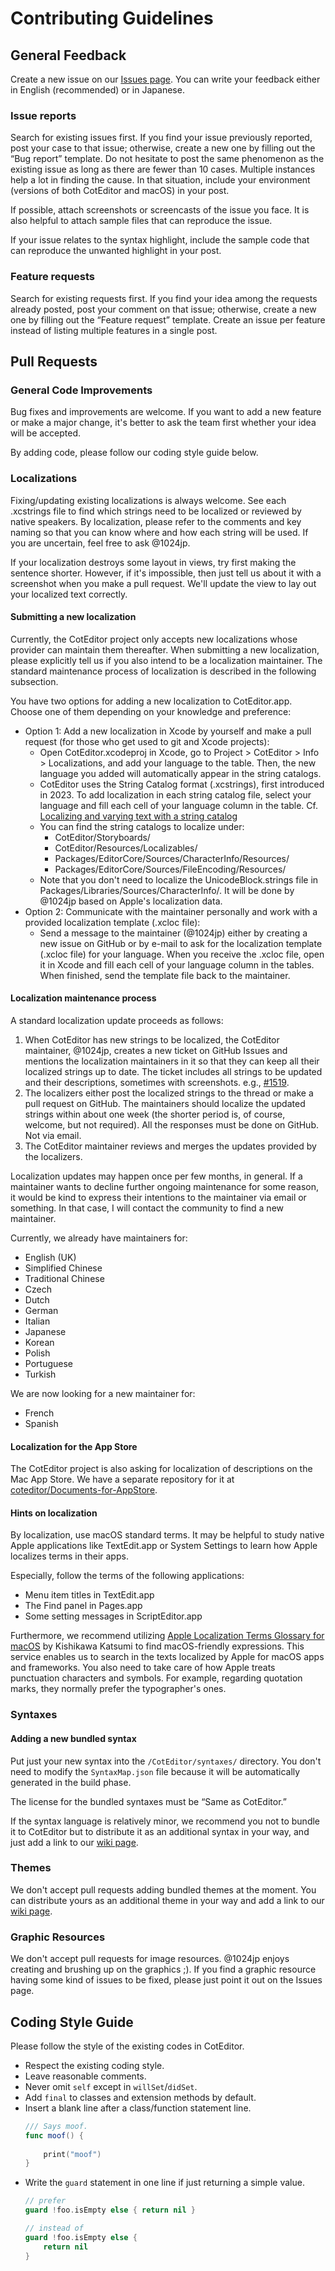 # Contributing Guidelines

## General Feedback

Create a new issue on our [Issues page](https://github.com/coteditor/CotEditor/issues). You can write your feedback either in English (recommended) or in Japanese.


### Issue reports

Search for existing issues first. If you find your issue previously reported, post your case to that issue; otherwise, create a new one by filling out the “Bug report” template. Do not hesitate to post the same phenomenon as the existing issue as long as there are fewer than 10 cases. Multiple instances help a lot in finding the cause. In that situation, include your environment (versions of both CotEditor and macOS) in your post.

If possible, attach screenshots or screencasts of the issue you face. It is also helpful to attach sample files that can reproduce the issue.

If your issue relates to the syntax highlight, include the sample code that can reproduce the unwanted highlight in your post.


### Feature requests

Search for existing requests first. If you find your idea among the requests already posted, post your comment on that issue; otherwise, create a new one by filling out the “Feature request” template.
Create an issue per feature instead of listing multiple features in a single post.



## Pull Requests

### General Code Improvements

Bug fixes and improvements are welcome. If you want to add a new feature or make a major change, it's better to ask the team first whether your idea will be accepted.

By adding code, please follow our coding style guide below.


### Localizations

Fixing/updating existing localizations is always welcome. See each .xcstrings file to find which strings need to be localized or reviewed by native speakers. By localization, please refer to the comments and key naming so that you can know where and how each string will be used. If you are uncertain, feel free to ask @1024jp.

If your localization destroys some layout in views, try first making the sentence shorter. However, if it's impossible, then just tell us about it with a screenshot when you make a pull request. We'll update the view to lay out your localized text correctly.

#### Submitting a new localization

Currently, the CotEditor project only accepts new localizations whose provider can maintain them thereafter. When submitting a new localization, please explicitly tell us if you also intend to be a localization maintainer. The standard maintenance process of localization is described in the following subsection.

You have two options for adding a new localization to CotEditor.app. Choose one of them depending on your knowledge and preference:

- Option 1: Add a new localization in Xcode by yourself and make a pull request (for those who get used to git and Xcode projects):
    - Open CotEditor.xcodeproj in Xcode, go to Project > CotEditor > Info > Localizations, and add your language to the table. Then, the new language you added will automatically appear in the string catalogs.
    - CotEditor uses the String Catalog format (.xcstrings), first introduced in 2023. To add localization in each string catalog file, select your language and fill each cell of your language column in the table. Cf. [Localizing and varying text with a string catalog](https://developer.apple.com/documentation/xcode/localizing-and-varying-text-with-a-string-catalog)
    - You can find the string catalogs to localize under:
        - CotEditor/Storyboards/
        - CotEditor/Resources/Localizables/
        - Packages/EditorCore/Sources/CharacterInfo/Resources/
        - Packages/EditorCore/Sources/FileEncoding/Resources/
    - Note that you don't need to localize the UnicodeBlock.strings file in Packages/Libraries/Sources/CharacterInfo/. It will be done by @1024jp based on Apple's localization data.
- Option 2: Communicate with the maintainer personally and work with a provided localization template (.xcloc file):
    - Send a message to the maintainer (@1024jp) either by creating a new issue on GitHub or by e-mail to ask for the localization template (.xcloc file) for your language. When you receive the .xcloc file, open it in Xcode and fill each cell of your language column in the tables. When finished, send the template file back to the maintainer.

#### Localization maintenance process

A standard localization update proceeds as follows:

1. When CotEditor has new strings to be localized, the CotEditor maintainer, @1024jp, creates a new ticket on GitHub Issues and mentions the localization maintainers in it so that they can keep all their localized strings up to date. The ticket includes all strings to be updated and their descriptions, sometimes with screenshots. e.g., [#1519](https://github.com/coteditor/CotEditor/issues/1519).
2. The localizers either post the localized strings to the thread or make a pull request on GitHub. The maintainers should localize the updated strings within about one week (the shorter period is, of course, welcome, but not required). All the responses must be done on GitHub. Not via email.
3. The CotEditor maintainer reviews and merges the updates provided by the localizers.

Localization updates may happen once per few months, in general. If a maintainer wants to decline further ongoing maintenance for some reason, it would be kind to express their intentions to the maintainer via email or something. In that case, I will contact the community to find a new maintainer.

Currently, we already have maintainers for:

- English (UK)
- Simplified Chinese
- Traditional Chinese
- Czech
- Dutch
- German
- Italian
- Japanese
- Korean
- Polish
- Portuguese
- Turkish

We are now looking for a new maintainer for:

- French
- Spanish


#### Localization for the App Store

The CotEditor project is also asking for localization of descriptions on the Mac App Store. We have a separate repository for it at [coteditor/Documents-for-AppStore](https://github.com/coteditor/Documents-for-AppStore).

#### Hints on localization

By localization, use macOS standard terms. It may be helpful to study native Apple applications like TextEdit.app or System Settings to learn how Apple localizes terms in their apps.

Especially, follow the terms of the following applications:

- Menu item titles in TextEdit.app
- The Find panel in Pages.app
- Some setting messages in ScriptEditor.app

Furthermore, we recommend utilizing [Apple Localization Terms Glossary for macOS](https://applelocalization.com/macos) by Kishikawa Katsumi to find macOS-friendly expressions. This service enables us to search in the texts localized by Apple for macOS apps and frameworks.
You also need to take care of how Apple treats punctuation characters and symbols. For example, regarding quotation marks, they normally prefer the typographer's ones.


### Syntaxes

#### Adding a new bundled syntax

Put just your new syntax into the `/CotEditor/syntaxes/` directory. You don't need to modify the `SyntaxMap.json` file because it will be automatically generated in the build phase.

The license for the bundled syntaxes must be “Same as CotEditor.”

If the syntax language is relatively minor, we recommend you not to bundle it to CotEditor but to distribute it as an additional syntax in your way, and just add a link to our [wiki page](https://github.com/coteditor/CotEditor/wiki/Additional-Syntax-Styles).


### Themes

We don't accept pull requests adding bundled themes at the moment. You can distribute yours as an additional theme in your way and add a link to our [wiki page](https://github.com/coteditor/CotEditor/wiki/Additional-Themes).


### Graphic Resources

We don't accept pull requests for image resources. @1024jp enjoys creating and brushing up on the graphics ;). If you find a graphic resource having some kind of issues to be fixed, please just point it out on the Issues page.



## Coding Style Guide

Please follow the style of the existing codes in CotEditor.

- Respect the existing coding style.
- Leave reasonable comments.
- Never omit `self` except in `willSet`/`didSet`.
- Add `final` to classes and extension methods by default.
- Insert a blank line after a class/function statement line.
    ```Swift
    /// Says moof.
    func moof() {
        
        print("moof")
    }
    ```
- Write the `guard` statement in one line if just returning a simple value.
    ```Swift
    // prefer
    guard !foo.isEmpty else { return nil }
    
    // instead of
    guard !foo.isEmpty else {
        return nil
    }
    ```
